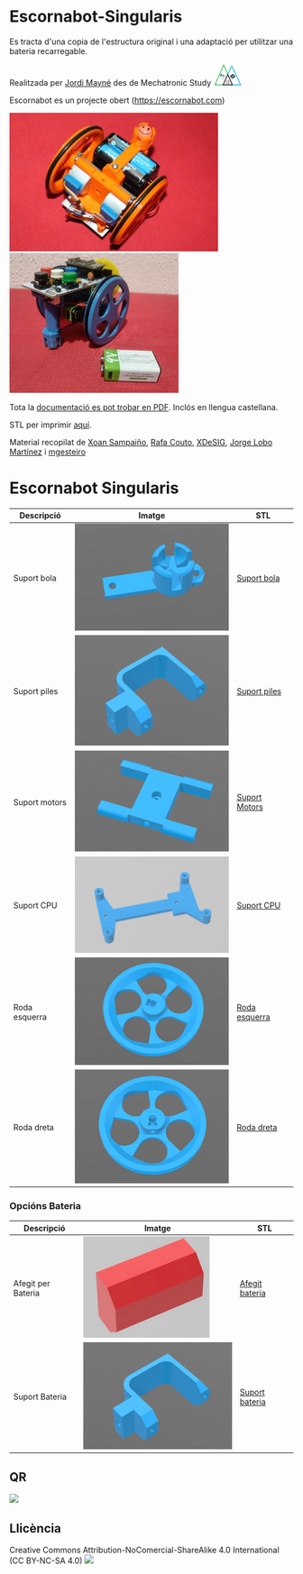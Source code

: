 # Escornabot-Singularis

Es tracta d'una copia de l'estructura original i una adaptació per utilitzar una bateria recarregable. 

Realitzada per [Jordi Mayné](https://github.com/maynej) des de Mechatronic Study <img src="Imatges/Logo3senseFons.png" width="50" />

Escornabot es un projecte obert (https://escornabot.com) 

<img src="Imatges/EscornabotSingularis.jpg" width="370" /> <img src="Imatges/EscornabotBateria9V.jpg" width="300" />

Tota la [documentació es pot trobar en PDF](https://github.com/maynej/Escornabot-Singularis/tree/master/Doc/). Inclós en llengua castellana.

STL per imprimir [aquí](https://github.com/maynej/Escornabot-Singularis/tree/master/stl).

Material recopilat de [Xoan Sampaiño](https://github.com/xoan), [Rafa Couto](https://github.com/rafacouto), [XDeSIG](https://github.com/xdesig), [Jorge Lobo Martínez](https://github.com/lobotic) i [mgesteiro](https://github.com/mgesteiro)   
  
# Escornabot Singularis
  
Descripció         | Imatge          | STL         
------------- | ------------- | ------------- 
Suport bola|![](Imatges/ballcaster-v2.png) | [Suport bola](STL/ballcaster-v2.stl)  
Suport piles|![](Imatges/battery-bracket.png) | [Suport piles](STL/battery-bracket.stl)  
Suport motors|![](Imatges/MotorBracket.png) | [Suport Motors](STL/MotorBracket.stl)  
Suport CPU|![](Imatges/CPU.png) | [Suport CPU](STL/cpu-2_10-bracket.stl)  
Roda esquerra|![](Imatges/wheel-l.png) | [Roda esquerra](STL/wheel-l.stl)  
Roda dreta|![](Imatges/wheel-r.png) | [Roda dreta](STL/wheel-r.stl)  
  
### Opcións Bateria
  
Descripció         | Imatge          | STL          
------------- | ------------- | ------------- 
Afegit per Bateria|![](Imatges/Afegit.jpg) | [Afegit bateria](STL/battery-bracket.stl)  
Suport Bateria|![](Imatges/battery-bracket.png) | [Suport bateria](STL/battery-bracket.stl)  

## QR

<img src="https://www.codigos-qr.com/qr/php/qr_img.php?d=https%3A%2F%2Fgithub.com%2Fmaynej%2FEscornabot-STEMFIE&s=6&e=m"/>

## Llicència

Creative Commons Attribution-NoComercial-ShareAlike 4.0 International (CC BY-NC-SA 4.0)  <img src="ImatgesEscornabot/CC.png" width="100" />

